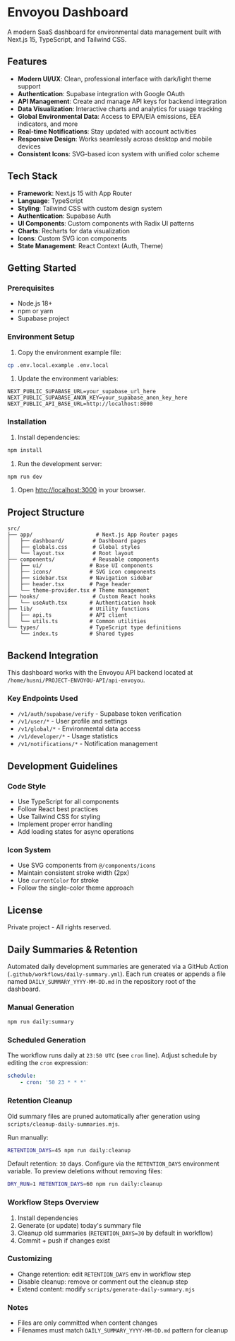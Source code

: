 # Envoyou Dashboard

A modern SaaS dashboard for environmental data management built with Next.js 15, TypeScript, and Tailwind CSS.

## Features

- **Modern UI/UX**: Clean, professional interface with dark/light theme support
- **Authentication**: Supabase integration with Google OAuth
- **API Management**: Create and manage API keys for backend integration
- **Data Visualization**: Interactive charts and analytics for usage tracking
- **Global Environmental Data**: Access to EPA/EIA emissions, EEA indicators, and more
- **Real-time Notifications**: Stay updated with account activities
- **Responsive Design**: Works seamlessly across desktop and mobile devices
- **Consistent Icons**: SVG-based icon system with unified color scheme

## Tech Stack

- **Framework**: Next.js 15 with App Router
- **Language**: TypeScript
- **Styling**: Tailwind CSS with custom design system
- **Authentication**: Supabase Auth
- **UI Components**: Custom components with Radix UI patterns
- **Charts**: Recharts for data visualization
- **Icons**: Custom SVG icon components
- **State Management**: React Context (Auth, Theme)

## Getting Started

### Prerequisites

- Node.js 18+
- npm or yarn
- Supabase project

### Environment Setup

1. Copy the environment example file:

```bash
cp .env.local.example .env.local
```

1. Update the environment variables:

```env
NEXT_PUBLIC_SUPABASE_URL=your_supabase_url_here
NEXT_PUBLIC_SUPABASE_ANON_KEY=your_supabase_anon_key_here
NEXT_PUBLIC_API_BASE_URL=http://localhost:8000
```

### Installation

1. Install dependencies:

```bash
npm install
```

1. Run the development server:

```bash
npm run dev
```

1. Open [http://localhost:3000](http://localhost:3000) in your browser.

## Project Structure

```text
src/
├── app/                    # Next.js App Router pages
│   ├── dashboard/         # Dashboard pages
│   ├── globals.css        # Global styles
│   └── layout.tsx         # Root layout
├── components/            # Reusable components
│   ├── ui/               # Base UI components
│   ├── icons/            # SVG icon components
│   ├── sidebar.tsx       # Navigation sidebar
│   ├── header.tsx        # Page header
│   └── theme-provider.tsx # Theme management
├── hooks/                 # Custom React hooks
│   └── useAuth.tsx       # Authentication hook
├── lib/                  # Utility functions
│   ├── api.ts            # API client
│   └── utils.ts          # Common utilities
└── types/                # TypeScript type definitions
    └── index.ts          # Shared types
```

## Backend Integration

This dashboard works with the Envoyou API backend located at `/home/husni/PROJECT-ENVOYOU-API/api-envoyou`.

### Key Endpoints Used

- `/v1/auth/supabase/verify` - Supabase token verification
- `/v1/user/*` - User profile and settings
- `/v1/global/*` - Environmental data access
- `/v1/developer/*` - Usage statistics
- `/v1/notifications/*` - Notification management

## Development Guidelines

### Code Style

- Use TypeScript for all components
- Follow React best practices
- Use Tailwind CSS for styling
- Implement proper error handling
- Add loading states for async operations

### Icon System

- Use SVG components from `@/components/icons`
- Maintain consistent stroke width (2px)
- Use `currentColor` for stroke
- Follow the single-color theme approach

## License

Private project - All rights reserved.

## Daily Summaries & Retention

Automated daily development summaries are generated via a GitHub Action (`.github/workflows/daily-summary.yml`). Each run creates or appends a file named `DAILY_SUMMARY_YYYY-MM-DD.md` in the repository root of the dashboard.

### Manual Generation

```bash
npm run daily:summary
```

### Scheduled Generation

The workflow runs daily at `23:50 UTC` (see `cron` line). Adjust schedule by editing the `cron` expression:

```yaml
schedule:
    - cron: '50 23 * * *'
```

### Retention Cleanup

Old summary files are pruned automatically after generation using `scripts/cleanup-daily-summaries.mjs`.

Run manually:

```bash
RETENTION_DAYS=45 npm run daily:cleanup
```

Default retention: `30` days. Configure via the `RETENTION_DAYS` environment variable. To preview deletions without removing files:

```bash
DRY_RUN=1 RETENTION_DAYS=60 npm run daily:cleanup
```

### Workflow Steps Overview

1. Install dependencies
1. Generate (or update) today's summary file
1. Cleanup old summaries (`RETENTION_DAYS=30` by default in workflow)
1. Commit + push if changes exist

### Customizing

- Change retention: edit `RETENTION_DAYS` env in workflow step
- Disable cleanup: remove or comment out the cleanup step
- Extend content: modify `scripts/generate-daily-summary.mjs`

### Notes

- Files are only committed when content changes
- Filenames must match `DAILY_SUMMARY_YYYY-MM-DD.md` pattern for cleanup

